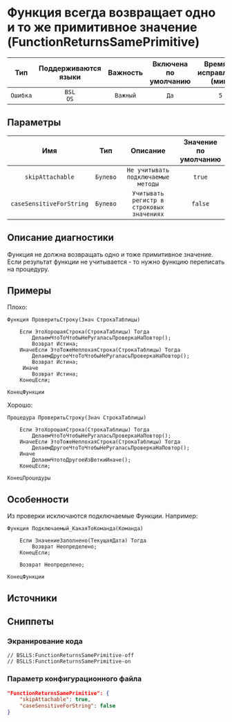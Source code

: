 # Функция всегда возвращает одно и то же примитивное значение (FunctionReturnsSamePrimitive)

|   Тип    |    Поддерживаются<br>языки    | Важность |    Включена<br>по умолчанию    |    Время на<br>исправление (мин)    |              Теги               |
|:--------:|:-----------------------------:|:--------:|:------------------------------:|:-----------------------------------:|:-------------------------------:|
| `Ошибка` |         `BSL`<br>`OS`         | `Важный` |              `Да`              |                 `5`                 |    `design`<br>`badpractice`    |

## Параметры 


|           Имя            |   Тип    |                 Описание                  |    Значение<br>по умолчанию    |
|:------------------------:|:--------:|:-----------------------------------------:|:------------------------------:|
|     `skipAttachable`     | `Булево` |    `Не учитывать подключаемые методы`     |             `true`             |
| `caseSensitiveForString` | `Булево` | `Учитывать регистр в строковых значениях` |            `false`             |
<!-- Блоки выше заполняются автоматически, не трогать -->
## Описание диагностики
<!-- Описание диагностики заполняется вручную. Необходимо понятным языком описать смысл и схему работу -->

Функция не должна возвращать одно и тоже примитивное значение. Если результат функции не учитывается - то нужно функцию 
переписать на процедуру.

## Примеры
<!-- В данном разделе приводятся примеры, на которые диагностика срабатывает, а также можно привести пример, как можно исправить ситуацию -->

Плохо:
```bsl
Функция ПроверитьСтроку(Знач СтрокаТаблицы)

    Если ЭтоХорошаяСтрока(СтрокаТаблицы) Тогда
        ДелаемЧтоТоЧтобыНеРугаласьПроверкаНаПовтор();
        Возврат Истина;
    ИначеЕсли ЭтоТожеНеплохаяСтрока(СтрокаТаблицы) Тогда
        ДелаемДругоеЧтоТоЧтобыНеРугаласьПроверкаНаПовтор();
        Возврат Истина;
     Иначе
        Возврат Истина;
    КонецЕсли;

КонецФункции
```

Хорошо:
```bsl
Процедура ПроверитьСтроку(Знач СтрокаТаблицы)

    Если ЭтоХорошаяСтрока(СтрокаТаблицы) Тогда
        ДелаемЧтоТоЧтобыНеРугаласьПроверкаНаПовтор();
    ИначеЕсли ЭтоТожеНеплохаяСтрока(СтрокаТаблицы) Тогда
        ДелаемДругоеЧтоТоЧтобыНеРугаласьПроверкаНаПовтор();
    Иначе
        ДелаемЧтотоДругоеИзВеткиИначе();
    КонецЕсли;

КонецПроцедуры
```

## Особенности

Из проверки исключаются подключаемые Функции. Например:
```bsl
Функция Подключаемый_КакаяТоКоманда(Команда)

    Если ЗначениеЗаполнено(ТекущаяДата) Тогда
        Возврат Неопределено;
    КонецЕсли;

    Возврат Неопределено;

КонецФункции
```

## Источники
<!-- Необходимо указывать ссылки на все источники, из которых почерпнута информация для создания диагностики -->

## Сниппеты

<!-- Блоки ниже заполняются автоматически, не трогать -->
### Экранирование кода

```bsl
// BSLLS:FunctionReturnsSamePrimitive-off
// BSLLS:FunctionReturnsSamePrimitive-on
```

### Параметр конфигурационного файла

```json
"FunctionReturnsSamePrimitive": {
    "skipAttachable": true,
    "caseSensitiveForString": false
}
```
